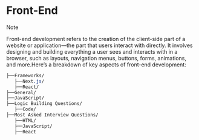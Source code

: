 # Front-End
>[!NOTE]
>Front-end development refers to the creation of the client-side part of a website or application—the part that users interact with directly. It involves designing and building everything a user sees and interacts with in a browser, such as layouts, navigation menus, buttons, forms, animations, and more.Here’s a breakdown of key aspects of front-end development:

```css
├──Frameworks/
   ├──Next.js/
   ├──React/
├──General/
├──JavaScript/
├──Logic Building Questions/
   ├──Code/
├──Most Asked Interview Questions/
   ├──HTML/
   ├──JavaScript/
   ├──React
```


<!---
```css
/Front-End
├── HTML/
│   ├── Basics/
│   ├── Advanced/
│   └── SEO_Best_Practices.md
├── CSS/
│   ├── Basics/
│   ├── Layouts/
│   ├── Animations/
│   ├── Responsive_Design/
│   └── CSS_Tools_and_Frameworks.md
├── JavaScript/
│   ├── Basics/
│   ├── Advanced/
│   ├── ES6_and_Beyond/
│   ├── DOM_Manipulation/
│   ├── Async_Programming/
│   ├── Libraries_and_Frameworks/
│   └── JavaScript_Best_Practices.md
├── Frameworks/
│   ├── React/
│   │   ├── Basics/
│   │   ├── State_and_Props/
│   │   ├── Hooks/
│   │   └── Routing/
│   ├── Vue/
│   ├── Angular/
│   └── Comparison_of_Frameworks.md
├── Tools_and_Build/
│   ├── Git_and_Version_Control.md
│   ├── Webpack/
│   ├── Parcel/
│   ├── Vite/
│   └── Package_Management/
├── Testing/
│   ├── Unit_Testing/
│   ├── Integration_Testing/
│   ├── E2E_Testing/
│   └── Testing_Tools_and_Best_Practices.md
├── Design_Principles/
│   ├── UI_UX_Basics/
│   ├── Accessibility/
│   ├── Color_and_Typography/
│   ├── Design_Tools/
│   └── Responsive_and_Adaptive_Design.md
├── APIs_and_Backend_Interaction/
│   ├── REST/
│   ├── GraphQL/
│   ├── Authentication/
│   └── Data_Fetching_Techniques.md
└── README.md
```
